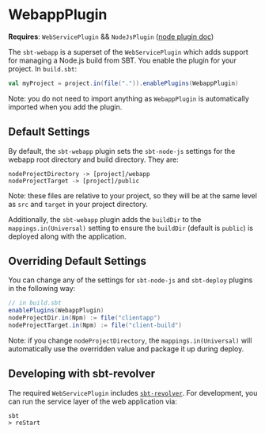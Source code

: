# WebappPlugin

**Requires**: `WebServicePlugin` && `NodeJsPlugin` ([node plugin doc](node-js.md))

The `sbt-webapp` is a superset of the `WebServicePlugin` which adds support for managing a Node.js build from SBT. You enable the plugin for your project. In `build.sbt`:

```scala
val myProject = project.in(file(".")).enablePlugins(WebappPlugin)
```

Note: you do not need to import anything as `WebappPlugin` is automatically imported when you add the plugin.

## Default Settings

By default, the `sbt-webapp` plugin sets the `sbt-node-js` settings for the webapp root directory and build directory. They are:

    nodeProjectDirectory -> [project]/webapp
    nodeProjectTarget -> [project]/public

Note: these files are relative to your project, so they will be at the same level as `src` and `target` in your project directory.

Additionally, the `sbt-webapp` plugin adds the `buildDir` to the `mappings.in(Universal)` setting to ensure the `buildDir` (default is `public`) is deployed along with the application.

## Overriding Default Settings

You can change any of the settings for `sbt-node-js` and `sbt-deploy` plugins in the following way:

```scala
// in build.sbt
enablePlugins(WebappPlugin)
nodeProjectDir.in(Npm) := file("clientapp")
nodeProjectTarget.in(Npm) := file("client-build")
```

Note: if you change `nodeProjectDirectory`, the `mappings.in(Universal)` will automatically use the overridden value and package it up during deploy.


## Developing with sbt-revolver

The required `WebServicePlugin` includes [`sbt-revolver`](https://github.com/spray/sbt-revolver). For development, you can run the service layer of the web application via:

```shell
sbt
> reStart
```
